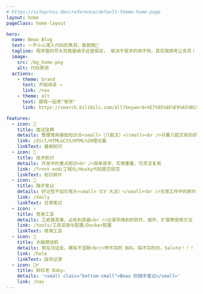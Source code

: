 ```yaml
---
# https://vitepress.dev/reference/default-theme-home-page
layout: home
pageClass: home-layout

hero:
  name: Beao Blog
  text: 一不小心落入代码的黑洞，救救我👾
  tagline: 程序猿的尽头究竟是骑手还是保安， 取决于我学的快不快。其实我想考公务员！！！
  image:
    src: /bg_home.png
    alt: 代码黑洞
  actions:
    - theme: brand
      text: 开始阅读 →
      link: /nav
    - theme: alt
      text: 跟我一起来"卷饼"
      link: https://search.bilibili.com/all?keyword=%E7%85%8E%E9%A5%BC&from_source=webtop_search&spm_id_from=333.1007&search_source=5

features:
  - icon: 🙈
    title: 面试宝典
    details: 整理常用基础知识点<small>（八股文）</small><br />只要八股文背的好，面试随便找
    link: /dict/HTML&CSS/HTML%20理论篇
    linkText: 基础知识
  - icon: 🔩
    title: 技术知识
    details: 开发中的重点知识<br />简单易学、实用重要、可灵活复用
    link: /front-end/工程化/Husky代码提交规范
    linkText: 知识碎片
  - icon: 📝
    title: 随手笔记
    details: 好记性不如烂笔头<small>（CV 大法）</small><br />日常工作中的碎片化知识
    link: /daily
    linkText: 日常笔记
  - icon: ⚡️
    title: 常用工具
    details: 工欲善其事，必先利其器<br />记录所用到的软件、插件、扩展等使用方法
    link: /tools/工具安装与配置/Docker配置
    linkText: 常用工具
  - icon: 🤡
    title: 大脑燃烧机
    details: 常在河边走，哪有不湿鞋<br/>修不完的 BUG，踩不完的坑，Salute！！！
    link: /hole
    linkText: 踩坑记录
  - icon: 🙋‍♂
    title: 斜杠老 Baby。
    details: '<small class="bottom-small">Beao 的随手笔记</small>'
    link: /nav
---
```


<style>
/*爱的魔力转圈圈*/
.home-layout .image-src:hover {
  transform: translate(-50%, -50%) rotate(666turn);
  transition: transform 59s 1s cubic-bezier(0.3, 0, 0.8, 1);
}

.home-layout .details small {
  opacity: 0.8;
}

.home-layout .bottom-small {
  display: block;
  margin-top: 4em;
  text-align: right;
}
</style>
